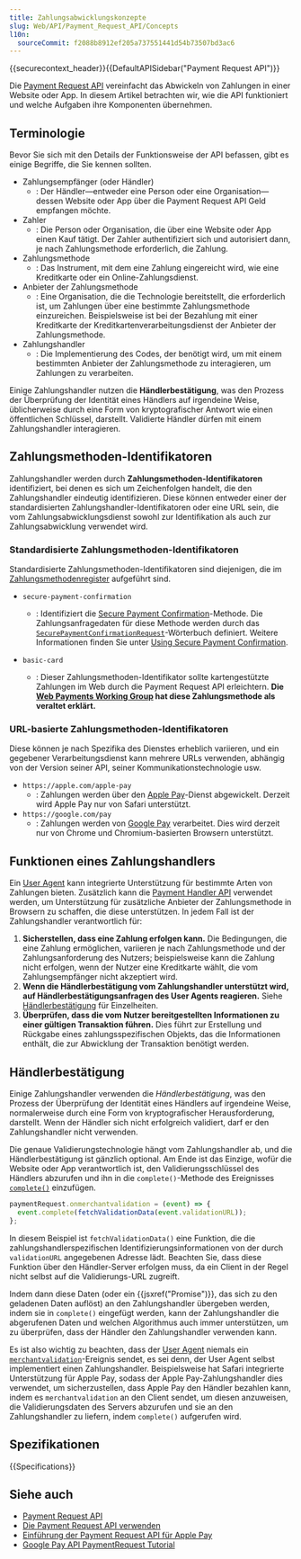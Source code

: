 ```yaml
---
title: Zahlungsabwicklungskonzepte
slug: Web/API/Payment_Request_API/Concepts
l10n:
  sourceCommit: f2088b8912ef205a737551441d54b73507bd3ac6
---
```


{{securecontext_header}}{{DefaultAPISidebar("Payment Request API")}}

Die [Payment Request API](/de/docs/Web/API/Payment_Request_API) vereinfacht das Abwickeln von Zahlungen in einer Website oder App. In diesem Artikel betrachten wir, wie die API funktioniert und welche Aufgaben ihre Komponenten übernehmen.

## Terminologie

Bevor Sie sich mit den Details der Funktionsweise der API befassen, gibt es einige Begriffe, die Sie kennen sollten.

- Zahlungsempfänger (oder Händler)
  - : Der Händler—entweder eine Person oder eine Organisation—dessen Website oder App über die Payment Request API Geld empfangen möchte.
- Zahler
  - : Die Person oder Organisation, die über eine Website oder App einen Kauf tätigt. Der Zahler authentifiziert sich und autorisiert dann, je nach Zahlungsmethode erforderlich, die Zahlung.
- Zahlungsmethode
  - : Das Instrument, mit dem eine Zahlung eingereicht wird, wie eine Kreditkarte oder ein Online-Zahlungsdienst.
- Anbieter der Zahlungsmethode
  - : Eine Organisation, die die Technologie bereitstellt, die erforderlich ist, um Zahlungen über eine bestimmte Zahlungsmethode einzureichen. Beispielsweise ist bei der Bezahlung mit einer Kreditkarte der Kreditkartenverarbeitungsdienst der Anbieter der Zahlungsmethode.
- Zahlungshandler
  - : Die Implementierung des Codes, der benötigt wird, um mit einem bestimmten Anbieter der Zahlungsmethode zu interagieren, um Zahlungen zu verarbeiten.

Einige Zahlungshandler nutzen die **Händlerbestätigung**, was den Prozess der Überprüfung der Identität eines Händlers auf irgendeine Weise, üblicherweise durch eine Form von kryptografischer Antwort wie einen öffentlichen Schlüssel, darstellt. Validierte Händler dürfen mit einem Zahlungshandler interagieren.

## Zahlungsmethoden-Identifikatoren

Zahlungshandler werden durch **Zahlungsmethoden-Identifikatoren** identifiziert, bei denen es sich um Zeichenfolgen handelt, die den Zahlungshandler eindeutig identifizieren. Diese können entweder einer der standardisierten Zahlungshandler-Identifikatoren oder eine URL sein, die vom Zahlungsabwicklungsdienst sowohl zur Identifikation als auch zur Zahlungsabwicklung verwendet wird.

### Standardisierte Zahlungsmethoden-Identifikatoren

Standardisierte Zahlungsmethoden-Identifikatoren sind diejenigen, die im [Zahlungsmethodenregister](https://www.w3.org/TR/payment-method-id/#registry) aufgeführt sind.

- `secure-payment-confirmation`

  - : Identifiziert die [Secure Payment Confirmation](https://w3c.github.io/secure-payment-confirmation/)-Methode. Die Zahlungsanfragedaten für diese Methode werden durch das [`SecurePaymentConfirmationRequest`](/de/docs/Web/API/SecurePaymentConfirmationRequest)-Wörterbuch definiert. Weitere Informationen finden Sie unter [Using Secure Payment Confirmation](/de/docs/Web/API/Payment_Request_API/Using_secure_payment_confirmation).

- `basic-card`
  - : Dieser Zahlungsmethoden-Identifikator sollte kartengestützte Zahlungen im Web durch die Payment Request API erleichtern. **Die [Web Payments Working Group](https://www.w3.org/groups/wg/payments) hat diese Zahlungsmethode als veraltet erklärt.**

### URL-basierte Zahlungsmethoden-Identifikatoren

Diese können je nach Spezifika des Dienstes erheblich variieren, und ein gegebener Verarbeitungsdienst kann mehrere URLs verwenden, abhängig von der Version seiner API, seiner Kommunikationstechnologie usw.

- `https://apple.com/apple-pay`
  - : Zahlungen werden über den [Apple Pay](https://www.apple.com/apple-pay/)-Dienst abgewickelt. Derzeit wird Apple Pay nur von Safari unterstützt.
- `https://google.com/pay`
  - : Zahlungen werden von [Google Pay](https://pay.google.com/payments/home) verarbeitet. Dies wird derzeit nur von Chrome und Chromium-basierten Browsern unterstützt.

## Funktionen eines Zahlungshandlers

Ein [User Agent](/de/docs/Glossary/user_agent) kann integrierte Unterstützung für bestimmte Arten von Zahlungen bieten. Zusätzlich kann die [Payment Handler API](https://w3c.github.io/payment-handler/) verwendet werden, um Unterstützung für zusätzliche Anbieter der Zahlungsmethode in Browsern zu schaffen, die diese unterstützen. In jedem Fall ist der Zahlungshandler verantwortlich für:

1. **Sicherstellen, dass eine Zahlung erfolgen kann.** Die Bedingungen, die eine Zahlung ermöglichen, variieren je nach Zahlungsmethode und der Zahlungsanforderung des Nutzers; beispielsweise kann die Zahlung nicht erfolgen, wenn der Nutzer eine Kreditkarte wählt, die vom Zahlungsempfänger nicht akzeptiert wird.
2. **Wenn die Händlerbestätigung vom Zahlungshandler unterstützt wird, auf Händlerbestätigungsanfragen des User Agents reagieren.** Siehe [Händlerbestätigung](#händlerbestätigung) für Einzelheiten.
3. **Überprüfen, dass die vom Nutzer bereitgestellten Informationen zu einer gültigen Transaktion führen.** Dies führt zur Erstellung und Rückgabe eines zahlungsspezifischen Objekts, das die Informationen enthält, die zur Abwicklung der Transaktion benötigt werden.

## Händlerbestätigung

Einige Zahlungshandler verwenden die _Händlerbestätigung_, was den Prozess der Überprüfung der Identität eines Händlers auf irgendeine Weise, normalerweise durch eine Form von kryptografischer Herausforderung, darstellt. Wenn der Händler sich nicht erfolgreich validiert, darf er den Zahlungshandler nicht verwenden.

Die genaue Validierungstechnologie hängt vom Zahlungshandler ab, und die Händlerbestätigung ist gänzlich optional. Am Ende ist das Einzige, wofür die Website oder App verantwortlich ist, den Validierungsschlüssel des Händlers abzurufen und ihn in die `complete()`-Methode des Ereignisses [`complete()`](/de/docs/Web/API/MerchantValidationEvent/complete) einzufügen.

```js
paymentRequest.onmerchantvalidation = (event) => {
  event.complete(fetchValidationData(event.validationURL));
};
```

In diesem Beispiel ist `fetchValidationData()` eine Funktion, die die zahlungshandlerspezifischen Identifizierungsinformationen von der durch `validationURL` angegebenen Adresse lädt. Beachten Sie, dass diese Funktion über den Händler-Server erfolgen muss, da ein Client in der Regel nicht selbst auf die Validierungs-URL zugreift.

Indem dann diese Daten (oder ein {{jsxref("Promise")}}, das sich zu den geladenen Daten auflöst) an den Zahlungshandler übergeben werden, indem sie in `complete()` eingefügt werden, kann der Zahlungshandler die abgerufenen Daten und welchen Algorithmus auch immer unterstützen, um zu überprüfen, dass der Händler den Zahlungshandler verwenden kann.

Es ist also wichtig zu beachten, dass der [User Agent](/de/docs/Glossary/user_agent) niemals ein [`merchantvalidation`](/de/docs/Web/API/PaymentRequest/merchantvalidation_event)-Ereignis sendet, es sei denn, der User Agent selbst implementiert einen Zahlungshandler. Beispielsweise hat Safari integrierte Unterstützung für Apple Pay, sodass der Apple Pay-Zahlungshandler dies verwendet, um sicherzustellen, dass Apple Pay den Händler bezahlen kann, indem es `merchantvalidation` an den Client sendet, um diesen anzuweisen, die Validierungsdaten des Servers abzurufen und sie an den Zahlungshandler zu liefern, indem `complete()` aufgerufen wird.

## Spezifikationen

{{Specifications}}

## Siehe auch

- [Payment Request API](/de/docs/Web/API/Payment_Request_API)
- [Die Payment Request API verwenden](/de/docs/Web/API/Payment_Request_API/Using_the_Payment_Request_API)
- [Einführung der Payment Request API für Apple Pay](https://webkit.org/blog/8182/introducing-the-payment-request-api-for-apple-pay/)
- [Google Pay API PaymentRequest Tutorial](https://developers.google.com/pay/api/web/guides/paymentrequest/tutorial)
